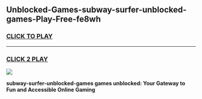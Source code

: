 
## Unblocked-Games-subway-surfer-unblocked-games-Play-Free-fe8wh
<h3>
<a href="https://premium76.site?title=subway-surfer-unblocked-games&ref=23A">CLICK TO PLAY</a></h3>
<hr>

<h3>
<a href="https://premium76.site?title=subway-surfer-unblocked-games&ref=23A">CLICK 2 PLAY</a>
  
</h3>

<a href="https://premium76.site?title=subway-surfer-unblocked-games&ref=23A"><img src="https://clearcache.store/games.png"></a>


**subway-surfer-unblocked-games games unblocked: Your Gateway to Fun and Accessible Online Gaming**
